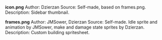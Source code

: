 **icon.png**
Author: Dzierzan
Source: Self-made, based on frames.png.
Description: Sidebar thumbnail.

**frames.png**
Author: JMSower, Dzierzan
Source: Self-made. Idle sprite and animation by JMSower, make and damage state sprites by Dzierzan.
Description: Custom building spritesheet.
